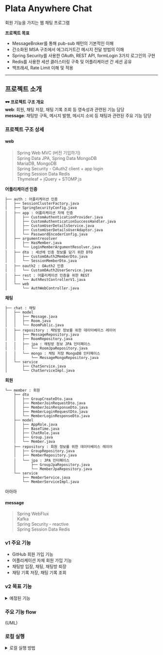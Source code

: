 # Plata Anywhere Chat

회원 기능을 가지는 웹 채팅 프로그램

**프로젝트 목표**

- MessageBroker를 통해 pub-sub 패턴의 기본적인 이해
- 간소화된 MSA 구조에서 에그리거트간 메시지 전달 방법의 이해
- Spring Security를 사용한 OAuth, REST API, formLogin 3가지 로그인의 구현
- Redis를 사용한 세션 클러스터링 구축 및 어플리케이션 간 세션 공유
- 백프래셔, Rate Limit 이해 및 적용

---

## 프로젝트 소개

**🕶️ 프로젝트 구조 개요**  
**web**: 회원, 채팅 저장, 채팅 기록 조회 등 영속성과 관련된 기능 담당  
**message**: 채팅방 구독, 메시지 발행, 메시지 소비 등 채팅과 관련된 주요 기능 담당

### 프로젝트 구조 상세

#### web

> Spring Web MVC (버전 기입하기)  
> Spring Data JPA, Spring Data MongoDB  
> MariaDB, MongoDB  
> Spring Security - OAuth2 client + app login  
> Spring Session Data Redis  
> Thymeleaf + jQuery + STOMP.js

**어플리케이션 인증**

```
├── auth : 어플리케이션 인증
│   ├── SessionClusterFactory.java
│   ├── SpringSecurityConfig.java
│   ├── app : 어플리케이션 자체 인증
│   │   ├── CustomAuthenticationProvider.java
│   │   ├── CustomAuthenticationSuccessHandler.java
│   │   ├── CustomUserDetailsService.java
│   │   ├── CustomUserDetailsUserAdaptor.java
│   │   └── PasswordEncoderConfig.java
│   ├── argumentresolver
│   │   ├── HasMember.java
│   │   └── LoginMemberArgumentResolver.java
│   ├── dto : 세션에 인증 정보를 담기 위한 DTO
│   │   ├── CustomOAuth2MemberDto.java
│   │   └── SessionMemberDto.java
│   ├── oauth2 : OAuth2 인증
│   │   └── CustomOAuth2UserService.java
│   ├── rest : 어플리케이션 인증을 위한 REST
│   │   └── AuthRestControllerV1.java
│   └── web
│       └── AuthWebController.java
```

**채팅**

```
├── chat : 채팅
│   ├── model
│   │   ├── Message.java
│   │   ├── Room.java
│   │   └── RoomPublic.java
│   ├── repository : 채팅방 정보를 위한 데이터베이스 레이어
│   │   ├── MessageRepository.java
│   │   ├── RoomRepository.java
│   │   ├── jpa : 채팅방 정보 JPA 인터페이스
│   │   │   └── RoomJpaRepository.java
│   │   └── mongo : 채팅 저장 MongoDB 인터페이스
│   │       └── MessageMongoRepository.java
│   └── service
│       ├── ChatService.java
│       └── ChatServiceImpl.java
```

**회원**

```
└── member : 회원
    ├── dto
    │   ├── GroupCreateDto.java
    │   ├── MemberJoinRequestDto.java
    │   ├── MemberJoinResponseDto.java
    │   ├── MemberLoginRequestDto.java
    │   └── MemberLoginResponseDto.java
    ├── model
    │   ├── AppRole.java
    │   ├── BaseTime.java
    │   ├── ChatRole.java
    │   ├── Group.java
    │   └── Member.java
    ├── repository : 회원 정보를 위한 데이터베이스 레이어
    │   ├── GroupRepository.java
    │   ├── MemberRepository.java
    │   └── jpa : JPA 인터페이스
    │       ├── GroupJpaRepository.java
    │       └── MemberJpaRepository.java
    └── service
        ├── MemberService.java
        └── MemberServiceImpl.java
```

아아아

#### message

> Spring WebFlux  
> Kafka  
> Spring Security - reactive  
> Spring Session Data Redis

### v1 주요 기능

- GitHub 회원 가입 기능
- 어플리케이션 자체 회원 가입 기능
- 채팅방 입장, 채팅, 채팅방 퇴장
- 채팅 기록 저장, 채팅 기록 조회

### v2 목표 기능

<details>
<summary>
예정된 기능
</summary>
<ul>
<li>채팅방 내 회원 권한 기능 (오퍼레이터 권한, 채금 기능 등)</li>
<li>회원 초대 기능 - 초대 후 채팅방 입장</li>
<li>private 방 개설 - 1:1, N:M 비밀 채팅방</li>
</ul>
</details>

### 주요 기능 flow

(UML)

### 로컬 실행

<details>
<summary>
로컬 실행 방법
</summary>
```
작성중
```
> ㅋㅌㄹㅍ
</details>
